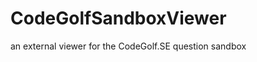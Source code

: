 CodeGolfSandboxViewer
=====================

an external viewer for the CodeGolf.SE question sandbox
